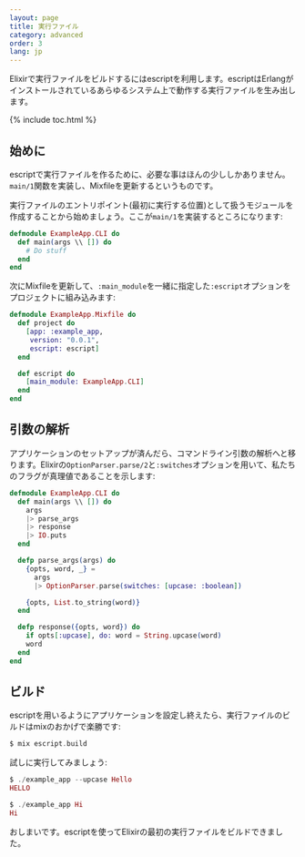 ```yaml
---
layout: page
title: 実行ファイル
category: advanced
order: 3
lang: jp
---
```


Elixirで実行ファイルをビルドするにはescriptを利用します。escriptはErlangがインストールされているあらゆるシステム上で動作する実行ファイルを生み出します。

{% include toc.html %}

## 始めに

escriptで実行ファイルを作るために、必要な事はほんの少ししかありません。`main/1`関数を実装し、Mixfileを更新するというものです。

実行ファイルのエントリポイント(最初に実行する位置)として扱うモジュールを作成することから始めましょう。ここが`main/1`を実装するところになります:

```elixir
defmodule ExampleApp.CLI do
  def main(args \\ []) do
    # Do stuff
  end
end
```

次にMixfileを更新して、`:main_module`を一緒に指定した`:escript`オプションをプロジェクトに組み込みます:

```elixir
defmodule ExampleApp.Mixfile do
  def project do
    [app: :example_app,
     version: "0.0.1",
     escript: escript]
  end

  def escript do
    [main_module: ExampleApp.CLI]
  end
end
```

## 引数の解析

アプリケーションのセットアップが済んだら、コマンドライン引数の解析へと移ります。Elixirの`OptionParser.parse/2`と`:switches`オプションを用いて、私たちのフラグが真理値であることを示します:

```elixir
defmodule ExampleApp.CLI do
  def main(args \\ []) do
    args
    |> parse_args
    |> response
    |> IO.puts
  end

  defp parse_args(args) do
    {opts, word, _} =
      args
      |> OptionParser.parse(switches: [upcase: :boolean])

    {opts, List.to_string(word)}
  end

  defp response({opts, word}) do
    if opts[:upcase], do: word = String.upcase(word)
    word
  end
end
```

## ビルド

escriptを用いるようにアプリケーションを設定し終えたら、実行ファイルのビルドはmixのおかげで楽勝です:

```elixir
$ mix escript.build
```

試しに実行してみましょう:

```elixir
$ ./example_app --upcase Hello
HELLO

$ ./example_app Hi
Hi
```

おしまいです。escriptを使ってElixirの最初の実行ファイルをビルドできました。
